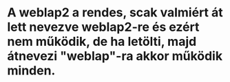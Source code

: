 # A weblap2 a rendes, scak valmiért át lett nevezve weblap2-re és ezért nem működik, de ha letölti, majd átnevezi "weblap"-ra akkor működik minden.
